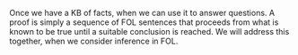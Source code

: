Once we have a KB of facts, when we can use it to answer questions. 
A proof is simply a sequence of FOL sentences that proceeds from what is known to be true until a suitable conclusion is reached.
We will address this together, when we consider inference in FOL. 
